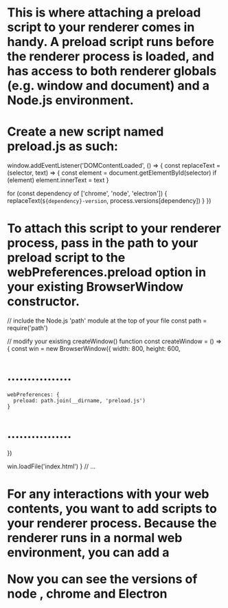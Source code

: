 # This is where attaching a preload script to your renderer comes in handy. A preload script runs before the renderer process is loaded, and has access to both renderer globals (e.g. window and document) and a Node.js environment.


# Create a new script named preload.js as such:

window.addEventListener('DOMContentLoaded', () => {
  const replaceText = (selector, text) => {
    const element = document.getElementById(selector)
    if (element) element.innerText = text
  }

  for (const dependency of ['chrome', 'node', 'electron']) {
    replaceText(`${dependency}-version`, process.versions[dependency])
  }
})


# To attach this script to your renderer process, pass in the path to your preload script to the webPreferences.preload option in your existing BrowserWindow constructor.

// include the Node.js 'path' module at the top of your file
const path = require('path')

// modify your existing createWindow() function
const createWindow = () => {
  const win = new BrowserWindow({
    width: 800,
    height: 600,
# ................
    webPreferences: {
      preload: path.join(__dirname, 'preload.js')
    }
# ................
  })

  win.loadFile('index.html')
}
// ...


# For any interactions with your web contents, you want to add scripts to your renderer process. Because the renderer runs in a normal web environment, you can add a <script> tag right before your index.html files closing </body> tag to include any arbitrary scripts you want:



<script src="./renderer.js"></script>








Now you can see the versions of node , chrome and Electron